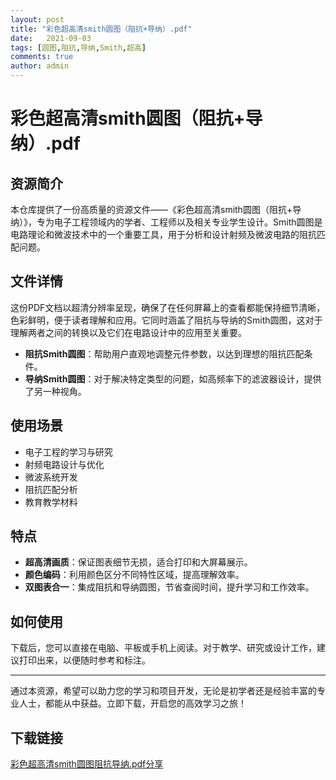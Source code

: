 ```yaml
---
layout: post
title: "彩色超高清smith圆图（阻抗+导纳）.pdf"
date:   2021-09-03
tags: [圆图,阻抗,导纳,Smith,超高]
comments: true
author: admin
---
```

# 彩色超高清smith圆图（阻抗+导纳）.pdf

## 资源简介

本仓库提供了一份高质量的资源文件——《彩色超高清smith圆图（阻抗+导纳）》，专为电子工程领域内的学者、工程师以及相关专业学生设计。Smith圆图是电路理论和微波技术中的一个重要工具，用于分析和设计射频及微波电路的阻抗匹配问题。

## 文件详情

这份PDF文档以超清分辨率呈现，确保了在任何屏幕上的查看都能保持细节清晰，色彩鲜明，便于读者理解和应用。它同时涵盖了阻抗与导纳的Smith圆图，这对于理解两者之间的转换以及它们在电路设计中的应用至关重要。

- **阻抗Smith圆图**：帮助用户直观地调整元件参数，以达到理想的阻抗匹配条件。
- **导纳Smith圆图**：对于解决特定类型的问题，如高频率下的滤波器设计，提供了另一种视角。

## 使用场景

- 电子工程的学习与研究
- 射频电路设计与优化
- 微波系统开发
- 阻抗匹配分析
- 教育教学材料

## 特点

- **超高清画质**：保证图表细节无损，适合打印和大屏幕展示。
- **颜色编码**：利用颜色区分不同特性区域，提高理解效率。
- **双图表合一**：集成阻抗和导纳圆图，节省查阅时间，提升学习和工作效率。

## 如何使用

下载后，您可以直接在电脑、平板或手机上阅读。对于教学、研究或设计工作，建议打印出来，以便随时参考和标注。

---

通过本资源，希望可以助力您的学习和项目开发，无论是初学者还是经验丰富的专业人士，都能从中获益。立即下载，开启您的高效学习之旅！

## 下载链接

[彩色超高清smith圆图阻抗导纳.pdf分享](https://pan.quark.cn/s/341ed7e3c198)